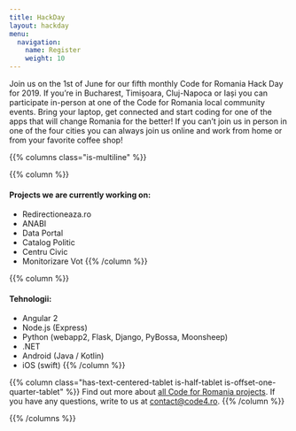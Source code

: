 ```yaml
---
title: HackDay
layout: hackday
menu:
  navigation:
    name: Register
    weight: 10
---
```


Join us on the 1st of June for our fifth monthly Code for Romania Hack Day for 2019. If you’re in Bucharest, Timișoara, Cluj-Napoca or Iași you can participate in-person at one of the Code for Romania local community events. Bring your laptop, get connected and start coding for one of the apps that will change Romania for the better! If you can’t join us in person in one of the four cities you can always join us online and work from home or from your favorite coffee shop!

{{% columns class="is-multiline" %}}

{{% column %}}
#### Projects we are currently working on:

* Redirectioneaza.ro
* ANABI
* Data Portal
* Catalog Politic
* Centru Civic
* Monitorizare Vot
{{% /column %}}

{{% column %}}
#### Tehnologii:

* Angular 2
* Node.js (Express)
* Python (webapp2, Flask, Django, PyBossa, Moonsheep)
* .NET
* Android (Java / Kotlin)
* iOS (swift)
{{% /column %}}

{{% column class="has-text-centered-tablet is-half-tablet is-offset-one-quarter-tablet" %}}
Find out more about [all Code for Romania projects](https://bit.ly/2SREoGf).
If you have any questions, write to us at [contact@code4.ro](mailto:contact@code4.ro).
{{% /column %}}

{{% /columns %}}
